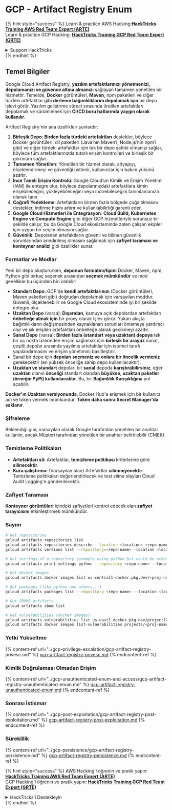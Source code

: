 # GCP - Artifact Registry Enum

{% hint style="success" %}
Learn & practice AWS Hacking:<img src="../../../.gitbook/assets/image (1).png" alt="" data-size="line">[**HackTricks Training AWS Red Team Expert (ARTE)**](https://training.hacktricks.xyz/courses/arte)<img src="../../../.gitbook/assets/image (1).png" alt="" data-size="line">\
Learn & practice GCP Hacking: <img src="../../../.gitbook/assets/image (2).png" alt="" data-size="line">[**HackTricks Training GCP Red Team Expert (GRTE)**<img src="../../../.gitbook/assets/image (2).png" alt="" data-size="line">](https://training.hacktricks.xyz/courses/grte)

<details>

<summary>Support HackTricks</summary>

* Check the [**subscription plans**](https://github.com/sponsors/carlospolop)!
* **Join the** 💬 [**Discord group**](https://discord.gg/hRep4RUj7f) or the [**telegram group**](https://t.me/peass) or **follow** us on **Twitter** 🐦 [**@hacktricks\_live**](https://twitter.com/hacktricks\_live)**.**
* **Share hacking tricks by submitting PRs to the** [**HackTricks**](https://github.com/carlospolop/hacktricks) and [**HackTricks Cloud**](https://github.com/carlospolop/hacktricks-cloud) github repos.

</details>
{% endhint %}

## Temel Bilgiler

Google Cloud Artifact Registry, **yazılım artefaktlarınızı yönetmenizi, depolamanızı ve güvence altına almanızı** sağlayan tamamen yönetilen bir hizmettir. Temelde, **Docker** görüntüleri, **Maven**, npm paketleri ve diğer türdeki artefaktlar gibi **derleme bağımlılıklarını depolamak için** bir depo işlevi görür. Yazılım geliştirme süreci sırasında üretilen artefaktları depolamak ve sürümlemek için **CI/CD boru hatlarında yaygın olarak kullanılır**.

Artifact Registry'nin ana özellikleri şunlardır:

1. **Birleşik Depo**: **Birden fazla türdeki artefaktları** destekler, böylece Docker görüntüleri, dil paketleri (Java’nın Maven’i, Node.js’nin npm’i gibi) ve diğer türdeki artefaktlar için tek bir depo sahibi olmanızı sağlar, böylece tüm artefaktlarınızda tutarlı erişim kontrolleri ve birleşik bir görünüm sağlar.
2. **Tamamen Yönetilen**: Yönetilen bir hizmet olarak, altyapıyı, ölçeklendirmeyi ve güvenliği üstlenir, kullanıcılar için bakım yükünü azaltır.
3. **İnce Taneli Erişim Kontrolü**: Google Cloud’un Kimlik ve Erişim Yönetimi (IAM) ile entegre olur, böylece depolarınızdaki artefaktlara kimin erişebileceğini, yükleyebileceğini veya indirebileceğini tanımlamanıza olanak tanır.
4. **Coğrafi Yedekleme**: Artefaktların birden fazla bölgede çoğaltılmasını destekler, indirme hızını artırır ve kullanılabilirliği garanti eder.
5. **Google Cloud Hizmetleri ile Entegrasyon**: **Cloud Build, Kubernetes Engine ve Compute Engine** gibi diğer GCP hizmetleriyle sorunsuz bir şekilde çalışır, bu da Google Cloud ekosisteminde zaten çalışan ekipler için uygun bir seçim olmasını sağlar.
6. **Güvenlik**: Depolanan artefaktların güvenli ve bilinen güvenlik sorunlarından arındırılmış olmasını sağlamak için **zafiyet taraması ve konteyner analizi** gibi özellikler sunar.

### Formatlar ve Modlar

Yeni bir depo oluştururken, **deponun formatını/tipini** Docker, Maven, npm, Python gibi birkaç seçenek arasından **seçmek mümkündür** ve mod genellikle bu üçünden biri olabilir:

* **Standart Depo**: GCP'de **kendi artefaktlarınızı** (Docker görüntüleri, Maven paketleri gibi) doğrudan depolamak için varsayılan moddur. Güvenli, ölçeklenebilir ve Google Cloud ekosisteminde iyi bir şekilde entegre olur.
* **Uzaktan Depo** (varsa): **Dışarıdan**, kamuya açık depolardan artefaktları **önbelleğe almak için** bir proxy olarak işlev görür. Yukarı akışta bağımlılıkların değişmesinden kaynaklanan sorunları önlemeye yardımcı olur ve sık erişilen artefaktları önbelleğe alarak gecikmeyi azaltır.
* **Sanal Depo** (varsa): **Birden fazla (standart veya uzaktan) depoya** tek bir uç nokta üzerinden erişim sağlamak için **birleşik bir arayüz** sunar, çeşitli depolar arasında yayılmış artefaktlar için istemci tarafı yapılandırmasını ve erişim yönetimini basitleştirir.
* Sanal bir depo için **depoları seçmeniz ve onlara bir öncelik vermeniz** gerekecektir (en yüksek önceliğe sahip depo kullanılacaktır).
* **Uzaktan ve standart** depoları bir **sanal** depoda **karıştırabilirsiniz**, eğer **uzaktan** olanın **önceliği** standart olandan **büyükse**, **uzaktan paketler (örneğin PyPi) kullanılacaktır**. Bu, bir **Bağımlılık Karışıklığına** yol açabilir.

**Docker'ın Uzaktan versiyonunda**, Docker Hub'a erişmek için bir kullanıcı adı ve token vermek mümkündür. **Token daha sonra Secret Manager'da saklanır**.

### Şifreleme

Beklendiği gibi, varsayılan olarak Google tarafından yönetilen bir anahtar kullanılır, ancak Müşteri tarafından yönetilen bir anahtar belirtilebilir (CMEK).

### Temizleme Politikaları

* **Artefaktları sil:** Artefaktlar, **temizleme politikası** kriterlerine göre **silinecektir**.
* **Kuru çalıştırma:** (Varsayılan olan) Artefaktlar **silinmeyecektir**. Temizleme politikaları değerlendirilecek ve test silme olayları Cloud Audit Logging'e gönderilecektir.

### Zafiyet Taraması

**Konteyner görüntüleri** içindeki zafiyetleri kontrol edecek olan **zafiyet tarayıcısını** etkinleştirmek mümkündür.

### Sayım
```bash
# Get repositories
gcloud artifacts repositories list
gcloud artifacts repositories describe --location <location> <repo-name>
gcloud artifacts versions list --repository=<repo-name> -location <location> --package <package-name>

# Get settings of a repository (example using python but could be other)
gcloud artifacts print-settings python --repository <repo-name> --location <location>

# Get docker images
gcloud artifacts docker images list us-central1-docker.pkg.dev/<proj-name>/<repo-name>

# Get packages (like python and others...)
gcloud artifacts packages list --repository <repo-name> --location <location>

# Get SBOMB artifacts
gcloud artifacts sbom list

# Get vulnerabilities (docker images)
gcloud artifacts vulnerabilities list us-east1-docker.pkg.dev/project123/repository123/someimage@sha256:49765698074d6d7baa82f
gcloud artifacts docker images list-vulnerabilities projects/<proj-name>/locations/<location>/scans/<scan-uuid>
```
### Yetki Yükseltme

{% content-ref url="../gcp-privilege-escalation/gcp-artifact-registry-privesc.md" %}
[gcp-artifact-registry-privesc.md](../gcp-privilege-escalation/gcp-artifact-registry-privesc.md)
{% endcontent-ref %}

### Kimlik Doğrulaması Olmadan Erişim

{% content-ref url="../gcp-unauthenticated-enum-and-access/gcp-artifact-registry-unauthenticated-enum.md" %}
[gcp-artifact-registry-unauthenticated-enum.md](../gcp-unauthenticated-enum-and-access/gcp-artifact-registry-unauthenticated-enum.md)
{% endcontent-ref %}

### Sonrası İstismar

{% content-ref url="../gcp-post-exploitation/gcp-artifact-registry-post-exploitation.md" %}
[gcp-artifact-registry-post-exploitation.md](../gcp-post-exploitation/gcp-artifact-registry-post-exploitation.md)
{% endcontent-ref %}

### Süreklilik

{% content-ref url="../gcp-persistence/gcp-artifact-registry-persistence.md" %}
[gcp-artifact-registry-persistence.md](../gcp-persistence/gcp-artifact-registry-persistence.md)
{% endcontent-ref %}

{% hint style="success" %}
AWS Hacking'i öğrenin ve pratik yapın:<img src="../../../.gitbook/assets/image (1).png" alt="" data-size="line">[**HackTricks Training AWS Red Team Expert (ARTE)**](https://training.hacktricks.xyz/courses/arte)<img src="../../../.gitbook/assets/image (1).png" alt="" data-size="line">\
GCP Hacking'i öğrenin ve pratik yapın: <img src="../../../.gitbook/assets/image (2).png" alt="" data-size="line">[**HackTricks Training GCP Red Team Expert (GRTE)**<img src="../../../.gitbook/assets/image (2).png" alt="" data-size="line">](https://training.hacktricks.xyz/courses/grte)

<details>

<summary>HackTricks'i Destekleyin</summary>

* [**abonelik planlarını**](https://github.com/sponsors/carlospolop) kontrol edin!
* **💬 [**Discord grubuna**](https://discord.gg/hRep4RUj7f) veya [**telegram grubuna**](https://t.me/peass) katılın ya da **Twitter'da** 🐦 [**@hacktricks\_live**](https://twitter.com/hacktricks\_live)**'i takip edin.**
* **Hacking ipuçlarını paylaşmak için** [**HackTricks**](https://github.com/carlospolop/hacktricks) ve [**HackTricks Cloud**](https://github.com/carlospolop/hacktricks-cloud) github reposuna PR gönderin.

</details>
{% endhint %}
